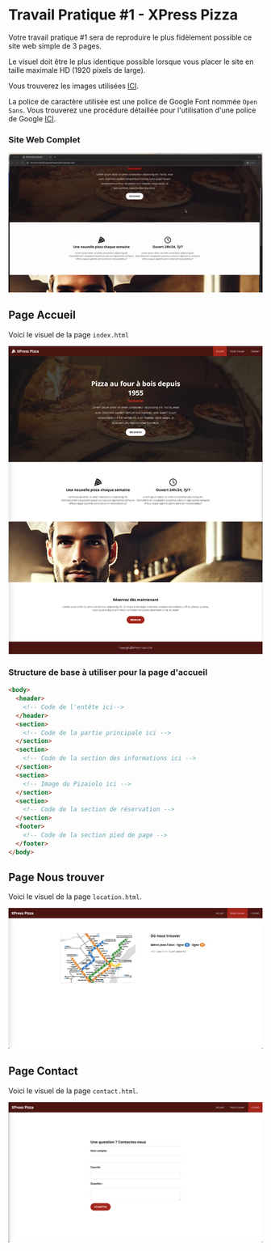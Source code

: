 # Travail Pratique #1 - XPress Pizza

Votre travail pratique #1 sera de reproduire le plus fidèlement possible ce site web simple de 3 pages.

Le visuel doit être le plus identique possible lorsque vous placer le site en taille maximale HD (1920 pixels de large).

Vous trouverez les images utilisées [ICI](./_bin/images.zip).

La police de caractère utilisée est une police de Google Font nommée `Open Sans`. Vous trouverez une procédure détaillée pour l'utilisation d'une police de Google [ICI](./Theorie/GoogleFont.md).

### Site Web Complet

![IMAGE](./images/xpresspizza.gif)

## Page Accueil

Voici le visuel de la page `index.html`

![IMAGE](./images/accueil.png)

### Structure de base à utiliser pour la page d'accueil

```html
<body>
  <header>
    <!-- Code de l'entête ici-->
  </header>
  <section>
    <!-- Code de la partie principale ici -->
  </section>
  <section>
    <!-- Code de la section des informations ici -->
  </section>
  <section>
    <!-- Image du Pizaiolo ici -->
  </section>
  <section>
    <!-- Code de la section de réservation -->
  </section>
  <footer>
    <!-- Code de la section pied de page -->
  </footer>
</body>
```

## Page Nous trouver

Voici le visuel de la page `location.html`.

![IMAGE](./images/nous-trouver.png)

## Page Contact

Voici le visuel de la page `contact.html`.

![IMAGE](./images/contact.png)
